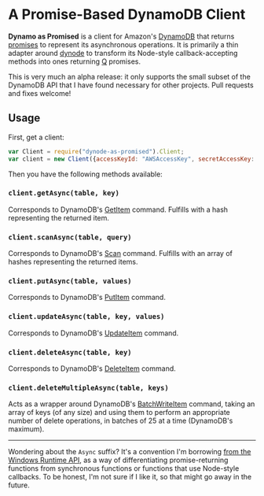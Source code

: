 # A Promise-Based DynamoDB Client

**Dynamo as Promised** is a client for Amazon's [DynamoDB] that returns [promises][promises-presentation] to represent
its asynchronous operations. It is primarily a thin adapter around [dynode][dynode] to transform its Node-style
callback-accepting methods into ones returning [Q][Q] promises.

This is very much an alpha release: it only supports the small subset of the DynamoDB API that I have found necessary
for other projects. Pull requests and fixes welcome!

## Usage

First, get a client:

```js
var Client = require("dynode-as-promised").Client;
var client = new Client({accessKeyId: "AWSAccessKey", secretAccessKey: "SecretAccessKey"});
```

Then you have the following methods available:

### `client.getAsync(table, key)`

Corresponds to DynamoDB's [GetItem][GetItem] command. Fulfills with a hash representing the returned item.

### `client.scanAsync(table, query)`

Corresponds to DynamoDB's [Scan][Scan] command. Fulfills with an array of hashes representing the returned items.

### `client.putAsync(table, values)`

Corresponds to DynamoDB's [PutItem][PutItem] command.

### `client.updateAsync(table, key, values)`

Corresponds to DynamoDB's [UpdateItem][UpdateItem] command.

### `client.deleteAsync(table, key)`

Corresponds to DynamoDB's [DeleteItem][DeleteItem] command.

### `client.deleteMultipleAsync(table, keys)`

Acts as a wrapper around DynamoDB's [BatchWriteItem][BatchWriteItem] command, taking an array of keys (of any size) and
using them to perform an appropriate number of delete operations, in batches of 25 at a time (DynamoDB's maximum).

---

Wondering about the `Async` suffix? It's a convention I'm borrowing [from the Windows Runtime API][winrt-async], as a
way of differentiating promise-returning functions from synchronous functions or functions that use Node-style
callbacks. To be honest, I'm not sure if I like it, so that might go away in the future.



[DynamoDB]: docs.amazonwebservices.com/amazondynamodb/latest/developerguide/Introduction.html?r=5378
[promises-presentation]: http://www.slideshare.net/domenicdenicola/callbacks-promises-and-coroutines-oh-my-the-evolution-of-asynchronicity-in-javascript
[dynode]: https://github.com/Wantworthy/dynode
[Q]: https://github.com/kriskowal/q

[GetItem]: http://docs.amazonwebservices.com/amazondynamodb/latest/developerguide/API_GetItem.html
[PutItem]: http://docs.amazonwebservices.com/amazondynamodb/latest/developerguide/API_PutItem.html
[UpdateItem]: http://docs.amazonwebservices.com/amazondynamodb/latest/developerguide/API_UpdateItem.html
[DeleteItem]: http://docs.amazonwebservices.com/amazondynamodb/latest/developerguide/API_DeleteItem.html
[Scan]: http://docs.amazonwebservices.com/amazondynamodb/latest/developerguide/API_Scan.html
[BatchWriteItem]: http://docs.amazonwebservices.com/amazondynamodb/latest/developerguide/API_BatchWriteItem.html
[winrt-async]: http://msdn.microsoft.com/en-us/library/windows/apps/hh464924.aspx

